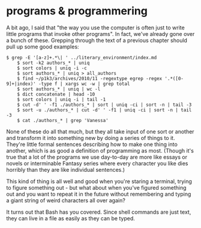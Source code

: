 programs & programmering
========================

A bit ago, I said that "the way you use the computer is often just to write
little programs that invoke other programs".  In fact, we've already gone over a
bunch of these.  Grepping through the text of a previous chapter should pull
up some good examples:

<!-- exec -->

    $ grep -E '[a-z]+.*\| ' ../literary_environment/index.md
        $ sort -k2 authors_* | uniq
        $ sort colors | uniq -i -c
        $ sort authors_* | uniq > all_authors
        $ find ~/p1k3/archives/2010/11 -regextype egrep -regex '.*([0-9]+|index)' -type f | xargs wc -w | grep total
        $ sort authors_* | uniq | wc -l
        $ dict concatenate | head -10
        $ sort colors | uniq -i | tail -1
        $ cut -d' ' -f1 ./authors_* | sort | uniq -ci | sort -n | tail -3
        $ sort -u ./authors_* | cut -d' ' -f1 | uniq -ci | sort -n | tail -3
        $ cat ./authors_* | grep 'Vanessa'

<!-- end -->

None of these do all that much, but they all take input of one sort or another
and transform it into something new by doing a series of things to it.  They're
little formal sentences describing how to make one thing into another, which is
as good a definition of programming as most.  (Though it's true that a lot of
the programs we use day-to-day are more like essays or novels or interminable
Fantasy series where every character you like dies horribly than they are like
individual sentences.)

This kind of thing is all well and good when you're staring a terminal, trying
to figure something out - but what about when you've figured something out
and you want to repeat it in the future without remembering and typing a giant
string of weird characters all over again?

It turns out that Bash has you covered.  Since shell commands are just text,
they can live in a file as easily as they can be typed.
